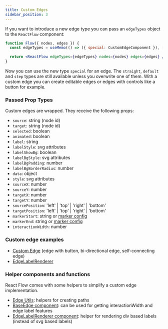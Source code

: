 ```yaml
---
title: Custom Edges
sidebar_position: 3
---
```


If you want to introduce a new edge type you can pass an `edgeTypes` object to the `ReactFlow` component:

```jsx
function Flow({ nodes, edges }) {
  const edgeTypes = useMemo(() => ({ special: CustomEdgeComponent }), []);

  return <ReactFlow edgeTypes={edgeTypes} nodes={nodes} edges={edges} />;
}
```

Now you can use the new type `special` for an edge.
The `straight`, `default` and `step` types are still available unless you overwrite one of them.
With a custom edge you can create editable edges or edges with controls like a button for example.

### Passed Prop Types

Custom edges are wrapped. They receive the following props:

- `source`: string (node id)
- `target`: string (node id)
- `selected`: boolean
- `animated`: boolean
- `label`: string
- `labelStyle`: svg attributes
- `labelShowBg`: boolean
- `labelBgStyle`: svg attributes
- `labelBgPadding`: number
- `labelBgBorderRadius`: number
- `data`: object
- `style`: svg attributes
- `sourceX`: number
- `sourceY`: number
- `targetX`: number
- `targetY`: number
- `sourcePosition`: 'left' | 'top' | 'right' | 'bottom'
- `targetPosition`: 'left' | 'top' | 'right' | 'bottom'
- `markerStart`: string or [marker config](/docs/api/edges/edge-options/#edgemarker)
- `markerEnd`: string or [marker config](/docs/api/edges/edge-options/#edgemarker)
- `interactionWidth`: number

### Custom edge examples

- [Custom Edge](/docs/examples/edges/custom-edge) (edge with button, bi-directional edge, self-connecting edge)
- [EdgeLabelRenderer](/docs/examples/edges/edge-label-renderer/)

### Helper components and functions

React Flow comes with some helpers to simplify a custom edge implementation.

- [Edge Utils](/docs/api/edges/edge-utils/): helpers for creating paths
- [BaseEdge component](/docs/api/edges/base-edge/): can be used for getting interactionWidth and edge label features
- [EdgeLabelRenderer component](/docs/api/edges/edge-label-renderer/): helper for rendering div based labels (instead of svg based labels)
